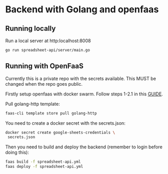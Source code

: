 # Backend with Golang and openfaas

## Running locally

Run a local server at http:localhost:8008

```bash
go run spreadsheet-api/server/main.go
```

## Running with OpenFaaS 

Currently this is a private repo with the secrets available. This MUST be changed when the repo goes public.

Firstly setup openfaas with docker swarm. Follow steps 1-2.1 in this [GUIDE](https://docs.openfaas.com/deployment/docker-swarm/).

Pull golang-http template:


```bash
faas-cli template store pull golang-http
```

You need to create a docker secret with the secrets.json:

```bash
docker secret create google-sheets-credentials \
 secrets.json
```

Then you need to build and deploy the backend (remember to login before doing this):

```bash
faas build -f spreadsheet-api.yml
faas deploy -f spreadsheet-api.yml
```
